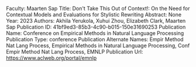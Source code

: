 Faculty: Maarten Sap
Title: Don't Take This Out of Context!: On the Need for Contextual Models and Evaluations for Stylistic Rewriting
Abstract: None
Year: 2023
Authors: Akhila Yerukola, Xuhui Zhou, Elizabeth Clark, Maarten Sap
Publication ID: 41bf9ed3-85b3-4c90-b015-150e31690253
Publication Name: Conference on Empirical Methods in Natural Language Processing
Publication Type: conference
Publication Alternate Names: Empir Method Nat Lang Process, Empirical Methods in Natural Language Processing, Conf Empir Method Nat Lang Process, EMNLP
Publication Url: https://www.aclweb.org/portal/emnlp
